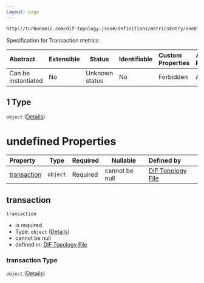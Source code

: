```yaml
---
Layout: page
---
```

```txt
http://turbonomic.com/dif-topology.json#/definitions/metricsEntry/oneOf/1
```

Specification for Transaction metrics


| Abstract            | Extensible | Status         | Identifiable | Custom Properties | Additional Properties | Access Restrictions | Defined In                                                                                   |
| :------------------ | ---------- | -------------- | ------------ | :---------------- | --------------------- | ------------------- | -------------------------------------------------------------------------------------------- |
| Can be instantiated | No         | Unknown status | No           | Forbidden         | Allowed               | none                | [dif-total-schema.schema.json\*](../out/dif-total-schema.schema.json "open original schema") |

## 1 Type

`object` ([Details](dif-total-schema-definitions-_transaction.md))

# undefined Properties

| Property                    | Type     | Required | Nullable       | Defined by                                                                                                                                                        |
| :-------------------------- | -------- | -------- | -------------- | :---------------------------------------------------------------------------------------------------------------------------------------------------------------- |
| [transaction](#transaction) | `object` | Required | cannot be null | [DIF Topology File](dif-total-schema-definitions-metricvalue.md "http&#x3A;//turbonomic.com/dif-topology.json#/definitions/\_transaction/properties/transaction") |

## transaction




`transaction`

-   is required
-   Type: `object` ([Details](dif-total-schema-definitions-metricvalue.md))
-   cannot be null
-   defined in: [DIF Topology File](dif-total-schema-definitions-metricvalue.md "http&#x3A;//turbonomic.com/dif-topology.json#/definitions/\_transaction/properties/transaction")

### transaction Type

`object` ([Details](dif-total-schema-definitions-metricvalue.md))
